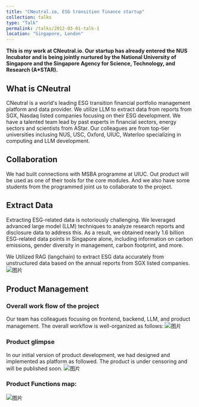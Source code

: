 ```yaml
---
title: "CNeutral.io, ESG transition finance startup"
collection: talks
type: "Talk"
permalink: /talks/2012-03-01-talk-1
location: "Singapore, London"
---
```


**This is my work at CNeutral.io. Our startup has already entered the NUS Incubator and is being jointly nurtured by
the National University of Singapore and the Singapore Agency for Science, Technology, and Research
(A*STAR).**

## What is CNeutral
CNeutral is a world's leading ESG transition financial portfolio management platform and data provider. We utilize LLM to extract data from reports from SGX, Nasdaq listed companies focusing on their ESG development. We have a talented team lead by past experts in financial sectors, energy sectors and scientists from AStar. Our colleagues are from top-tier universities inclusing NUS, USC, Oxford, UIUC, Waterloo specializing in computing and LLM development.

## Collaboration
We had built connections with MSBA programme at UIUC. Out product will be used as one of their tools for the core modules. And we also have some students from the programmed joint us to collaborate to the project.

## Extract Data
Extracting ESG-related data is notoriously challenging. We leveraged advanced large model (LLM) techniques to analyze research reports and disclosure data to address this. As a result, we obtained nearly 1.6 billion ESG-related data points in Singapore alone, including information on carbon emissions, gender diversity in management, carbon footprint, and more.

We Utilized RAG (langchain) to extract ESG data accurately from unstructured data based on the annual reports from SGX listed companies.
![图片](https://github.com/user-attachments/assets/e71ccc6f-1ee6-4804-99d1-ca9915a583b4)


## Product Management
### Overall work flow of the project
Our team has colleagues focusing on frontend, backend, LLM, and product management. The overall workflow is well-organized as follows:
![图片](https://github.com/user-attachments/assets/cd43a974-025e-4ad5-9541-6897ebaba611)

### Product glimpse
In our initial version of product development, we had designed and implemented as platform as followed. The product is under censoring and will be published soon.
![图片](https://github.com/user-attachments/assets/2544c22b-348b-4cc6-83f4-ef5e014374c5)

### Product Functions map:
![图片](https://github.com/user-attachments/assets/3ccac909-fa90-4983-826d-6f43ce7c2476)

